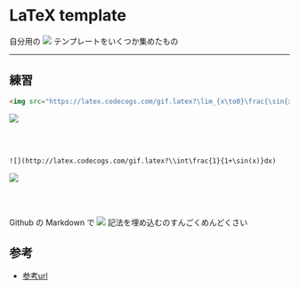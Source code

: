 # LaTeX template

<!-- <img src="https://latex.codecogs.com/gif.latex?\inline&space;\LaTeX" /> -->

自分用の 
<img src="https://latex.codecogs.com/gif.latex?\LaTeX" /> 
テンプレートをいくつか集めたもの

---

## 練習

```html
<img src="https://latex.codecogs.com/gif.latex?\lim_{x\to0}\frac{\sin{x}}{x}=1" /> 
```

<img src="https://latex.codecogs.com/gif.latex?\lim_{x\to0}\frac{\sin{x}}{x}=1" /> 

<br><br>

```md
![](http://latex.codecogs.com/gif.latex?\\int\frac{1}{1+\sin(x)}dx)
```

![](http://latex.codecogs.com/gif.latex?\\int\frac{1}{1+\sin(x)}dx)

<br><br>

Github の Markdown で 
<img src="https://latex.codecogs.com/gif.latex?\LaTeX" />
記法を埋め込むのすんごくめんどくさい

## 参考
 - [参考url](https://www.zhihu.com/question/26887527)

